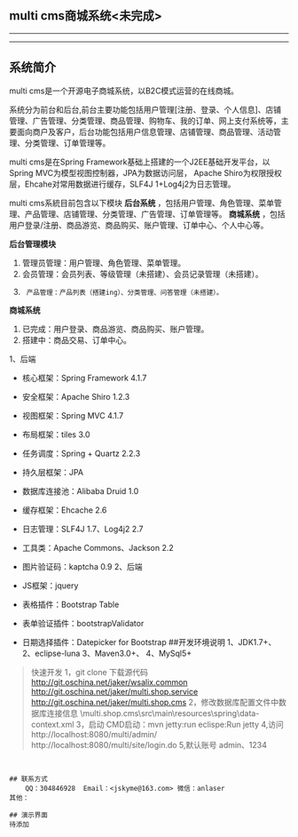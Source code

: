 ##  multi cms商城系统<未完成>

------------------------------------------------

> 

------------------------------------------------
## 系统简介

multi cms是一个开源电子商城系统，以B2C模式运营的在线商城。

系统分为前台和后台,前台主要功能包括用户管理[注册、登录、个人信息]、店铺管理、广告管理、分类管理、商品管理、购物车、我的订单、网上支付系统等，主要面向商户及客户，后台功能包括用户信息管理、店铺管理、商品管理、活动管理、分类管理、订单管理等。 

multi cms是在Spring Framework基础上搭建的一个J2EE基础开发平台，以Spring MVC为模型视图控制器，JPA为数据访问层，
Apache Shiro为权限授权层，Ehcahe对常用数据进行缓存，SLF4J 1+Log4j2为日志管理。

multi cms系統目前包含以下模块
 **后台系统** ，包括用户管理、角色管理、菜单管理、产品管理、店铺管理、分类管理、广告管理、订单管理等。
 **商城系统** ，包括用户登录/注册、商品游览、商品购买、账户管理、订单中心、个人中心等。
 
 **后台管理模块**
1.	管理员管理：用户管理、角色管理、菜单管理。
2.	会员管理：会员列表、等级管理（未搭建）、会员记录管理（未搭建）。
3.      产品管理：产品列表（搭建ing）、分类管理、问答管理（未搭建）。

 **商城系统**
1.	已完成：用户登录、商品游览、商品购买、账户管理。
2.	搭建中：商品交易、订单中心。


1、后端

* 核心框架：Spring Framework 4.1.7
* 安全框架：Apache Shiro 1.2.3
* 视图框架：Spring MVC 4.1.7
* 布局框架：tiles 3.0
* 任务调度：Spring + Quartz 2.2.3
* 持久层框架：JPA 
* 数据库连接池：Alibaba Druid 1.0
* 缓存框架：Ehcache 2.6
* 日志管理：SLF4J 1.7、Log4j2 2.7
* 工具类：Apache Commons、Jackson 2.2
* 图片验证码：kaptcha 0.9
2、后端

* JS框架：jquery
* 表格插件：Bootstrap Table
* 表单验证插件：bootstrapValidator
* 日期选择插件：Datepicker for Bootstrap
##开发环境说明
1、JDK1.7+、
2、eclipse-luna
3、Maven3.0+、
4、MySql5+
> 快速开发
1，git clone 下载源代码
	http://git.oschina.net/jaker/wsalix.common
	http://git.oschina.net/jaker/multi.shop.service
	http://git.oschina.net/jaker/multi.shop.cms
2，修改数据库配置文件中数据库连接信息
	\multi.shop.cms\src\main\resources\spring\data-context.xml
3，启动
	CMD启动：mvn jetty:run
	eclispe:Run jetty
4,访问
	http://localhost:8080/multi/admin/
	http://localhost:8080/multi/site/login.do
5,默认账号	admin、1234
```


## 联系方式
	QQ：304846928  Email：<jskyme@163.com> 微信：anlaser 
其他：

## 演示界面
待添加